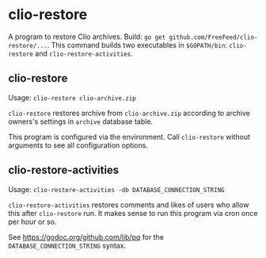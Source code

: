 # clio-restore

A program to restore Clio archives. Build: `go get github.com/FreeFeed/clio-restore/...`. 
This command builds two executables in `$GOPATH/bin`: `clio-restore` and `clio-restore-activities`.

## clio-restore

Usage: `clio-restore clio-archive.zip`

`clio-restore` restores archive from `clio-archive.zip` according to archive owners's settings in `archive` database table.

This program is configured via the environment. Call `clio-restore` without arguments to see all configuration options.

## clio-restore-activities

Usage: `clio-restore-activities -db DATABASE_CONNECTION_STRING`

`clio-restore-activities` restores comments and likes of users who allow this after `clio-restore` run. It makes sense to run this program via cron once per hour or so.

See https://godoc.org/github.com/lib/pq for the `DATABASE_CONNECTION_STRING` syntax.
